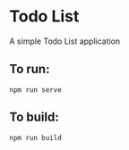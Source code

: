 # Todo List

A simple Todo List application

## To run:
```
npm run serve
```

## To build:
```
npm run build
```
